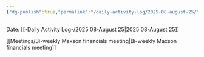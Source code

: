 ```yaml
---
{"dg-publish":true,"permalink":"/daily-activity-log/2025-08-august-25/","noteIcon":"","created":"2025-08-25T13:15:42.810-05:00"}
---
```


Date: [[-Daily Activity Log-/2025 08-August 25\|2025 08-August 25]]

[[Meetings/Bi-weekly Maxson financials meeting\|Bi-weekly Maxson financials meeting]]
